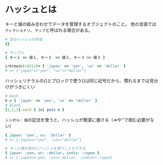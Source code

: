 # ハッシュとは
キーと値の組み合わせでデータを管理するオブジェクトのこと。
他の言語では`ディクショナリ`、`マップ`と呼ばれる場合がある。

```ruby
# 空のハッシュの作成
{}

# サンプル
{ キー１ => 値１, キー２　=> 値２, キー３ => 値３ }

irb(main):021:0> { 'japan' => 'yen', 'us' => 'dollar' }
# => {"japan"=>"yen", "us"=>"dollar"}
```

ハッシュリテラルの{}とブロックで使う{}は同じ記号だから、慣れるまでは見分けがつきにくい

```ruby
# Hash
h = { 'japan' => 'yen', 'us' => 'dollar' }
# Block
[1,2,3].each { |n| puts n }
```

`シンボル: 値`の記法を使うと、ハッシュが簡潔に書ける（=>や''で囲む必要がない）

```ruby
{ japan: 'yen', us: 'dollar' }
# => {:japan=>"yen", :us=>"dollar"}

# キーと値の両方にハッシュを使うこともできる
{ japan: :yen, us: :dollar, india: :rupee }
# => {:japan=>:yen, :us=>:dollar, :india=>:rupee}
```